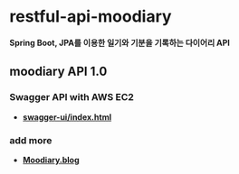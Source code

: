 # restful-api-moodiary
<b>Spring Boot, JPA를 이용한 일기와 기분을 기록하는 다이어리 API</b>
## moodiary API 1.0
### Swagger API with AWS EC2
- <b><a href="http://3.143.218.178:9000/swagger-ui/index.html">swagger-ui/index.html</a></br>
### add more
- <b><a href="https://www.notion.so/MooDiary-789936405015487381272015fae78536">Moodiary.blog</a></br>
